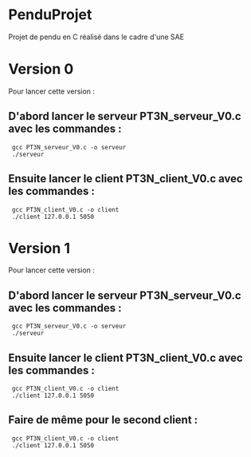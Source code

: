 # PenduProjet
Projet de pendu en C réalisé dans le cadre d'une SAE 

# Version 0
Pour lancer cette version : 

## D'abord lancer le serveur PT3N_serveur_V0.c avec les commandes : 
     gcc PT3N_serveur_V0.c -o serveur
     ./serveur

## Ensuite lancer le client PT3N_client_V0.c avec les commandes : 
     gcc PT3N_client_V0.c -o client 
     ./client 127.0.0.1 5050
       


# Version 1
Pour lancer cette version : 

## D'abord lancer le serveur PT3N_serveur_V0.c avec les commandes : 
     gcc PT3N_serveur_V0.c -o serveur
     ./serveur

## Ensuite lancer le client PT3N_client_V0.c avec les commandes : 
     gcc PT3N_client_V0.c -o client 
     ./client 127.0.0.1 5050
     
## Faire de même pour le second client :
     gcc PT3N_client_V0.c -o client 
     ./client 127.0.0.1 5050
       
